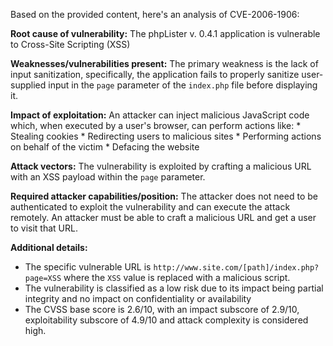 Based on the provided content, here's an analysis of CVE-2006-1906:

**Root cause of vulnerability:** The phpLister v. 0.4.1 application is vulnerable to Cross-Site Scripting (XSS)

**Weaknesses/vulnerabilities present:** The primary weakness is the lack of input sanitization, specifically, the application fails to properly sanitize user-supplied input in the `page` parameter of the `index.php` file before displaying it.

**Impact of exploitation:**  An attacker can inject malicious JavaScript code which, when executed by a user's browser, can perform actions like:
    * Stealing cookies
    * Redirecting users to malicious sites
    * Performing actions on behalf of the victim
    * Defacing the website

**Attack vectors:** The vulnerability is exploited by crafting a malicious URL with an XSS payload within the `page` parameter.

**Required attacker capabilities/position:** The attacker does not need to be authenticated to exploit the vulnerability and can execute the attack remotely. An attacker must be able to craft a malicious URL and get a user to visit that URL.

**Additional details:**
*   The specific vulnerable URL is `http://www.site.com/[path]/index.php?page=XSS` where the `XSS` value is replaced with a malicious script.
* The vulnerability is classified as a low risk due to its impact being partial integrity and no impact on confidentiality or availability
* The CVSS base score is 2.6/10, with an impact subscore of 2.9/10, exploitability subscore of 4.9/10 and attack complexity is considered high.